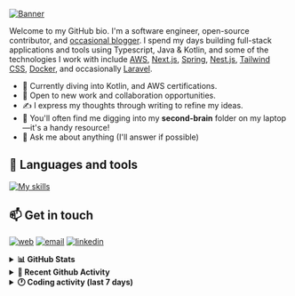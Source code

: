 [![Banner](https://raw.githubusercontent.com/wilfriedago/wilfriedago/main/assets/1.png)][website]

Welcome to my GitHub bio. I'm a software engineer, open-source contributor, and [occasional blogger][blog]. I spend my days building full-stack applications and tools using Typescript, Java & Kotlin, and some of the technologies I work with include [AWS](https://aws.amazon.com/fr/), [Next.js](https://nextjs.org/), [Spring](https://spring.io/), [Nest.js](https://nestjs.com/), [Tailwind CSS](https://github.com/tailwindlabs/tailwindcss), [Docker](https://www.docker.com/), and occasionally [Laravel](https://laravel.com/).

- 🔭 Currently diving into Kotlin, and AWS certifications.
- 👯 Open to new work and collaboration opportunities.
- ✍️ I express my thoughts through writing to refine my ideas.
- 🧠 You'll often find me digging into my **second-brain** folder on my laptop—it's a handy resource!
- 💬 Ask me about anything (I'll answer if possible)

## 🎨 Languages and tools

[![My skills](https://skillicons.dev/icons?i=typescript,python,kotlin,django,spring,fastapi,nodejs,nest,laravel,aws,java,redis,linux,docker,nginx,vscode,idea,js,git,github,md,html,css,tailwind&perline=15)](https://skillicons.dev)

## 📫 Get in touch
[![web](https://img.shields.io/badge/WEBSITE-12100E?logo=google-earth&color=282A36)][website]
[![email](https://img.shields.io/badge/MAIL-12100E?logo=mailgun&color=282A36)][mail]
[![linkedin](https://img.shields.io/badge/LINKEDIN-12100E?logo=linkedin&color=282A36)][linkedin]


<details>
  <summary><b>📊 GitHub Stats</b></summary>
	<br/>
	<p align="left">
		<img width="49.5%" src="https://github-readme-stats.vercel.app/api?username=wilfriedago&show_icons=true&count_private=true&title_color=10b981&icon_color=10b981&theme=react&hide_border=true&rank_icon=github" />
		<img width="49.5%" src="https://streak-stats.demolab.com/?user=wilfriedago&hide_border=true&theme=react&ring=10b981&fire=fff&currStreakNum=fff&sideLabels=10b981&currStreakLabel=10b981&sideNums=fff&exclude_days=Sun" />
	</p>
	<br>
</details>

<details>
  <summary><b>📅 Recent Github Activity</b></summary>
	<br>

<!--RECENT_ACTIVITY:last_update-->
Last Updated: Tuesday, June 18th, 2024, 4:14:51 AM
<!--RECENT_ACTIVITY:last_update_end-->

<!--RECENT_ACTIVITY:start-->
1. ⬆️ Pushed 5 commit(s) to [wilfriedago/spring-boot-kotlin-template](https://github.com/wilfriedago/spring-boot-kotlin-template)<br>
2. ⬆️ Pushed 10 commit(s) to [wilfriedago/kotlin-tutorials](https://github.com/wilfriedago/kotlin-tutorials)<br>
3. ⬆️ Pushed 4 commit(s) to [wilfriedago/vscode-symbols-icon-theme](https://github.com/wilfriedago/vscode-symbols-icon-theme)<br>
4. ⬆️ Pushed 3 commit(s) to [wilfriedago/vscode-symbols-icon-theme](https://github.com/wilfriedago/vscode-symbols-icon-theme)<br>
5. ❌ Closed PR [#1](https://github.com/wilfriedago/vscode-symbols-icon-theme/pull/1) in [wilfriedago/vscode-symbols-icon-theme](https://github.com/wilfriedago/vscode-symbols-icon-theme)<br>
<!--RECENT_ACTIVITY:end-->
</details>

<details>
  <summary><b>🕐 Coding activity (last 7 days)</b></summary>
	<br>

<!--START_SECTION:waka-->

```python
Total Time: 31 hrs 3 mins

Python                     15 hrs 49 mins  ████████████▒░░░░░░░░░░░░   48.83 %
JSON                       5 hrs 31 mins   ████▒░░░░░░░░░░░░░░░░░░░░   17.05 %
YAML                       2 hrs 24 mins   ██░░░░░░░░░░░░░░░░░░░░░░░   07.43 %
Docker                     1 hr 32 mins    █▒░░░░░░░░░░░░░░░░░░░░░░░   04.77 %
Other                      1 hr 22 mins    █░░░░░░░░░░░░░░░░░░░░░░░░   04.23 %
```

<!--END_SECTION:waka-->
</details>

[website]: https://wilfriedago.dev
[linkedin]: https://linkedin.com/in/wilfriedago
[blog]: https://wilfriedago.dev/blog
[mail]: mailto:me@wilfriedago.dev
